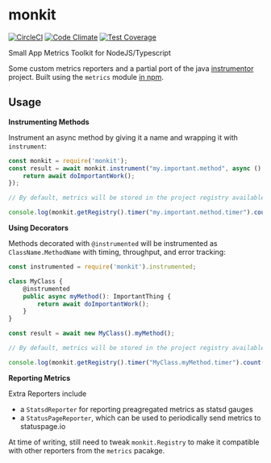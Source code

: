# monkit

[![CircleCI](https://circleci.com/gh/retracedhq/monkit.svg?style=svg&circle-token=5fb991c02e8855f213eec652e45ebf09403ad5d0)](https://circleci.com/gh/retracedhq/monkit)
[![Code Climate](https://codeclimate.com/github/retracedhq/monkit/badges/gpa.svg)](https://codeclimate.com/github/retracedhq/monkit)
[![Test Coverage](https://codeclimate.com/github/retracedhq/monkit/badges/coverage.svg)](https://codeclimate.com/github/retracedhq/monkit/coverage)


Small App Metrics Toolkit for NodeJS/Typescript

Some custom metrics reporters and a partial port of the java [instrumentor](https://github.com/sproutsocial/instrumentor) project.
Built using the `metrics` module [in npm](https://www.npmjs.com/package/metrics).

## Usage

**Instrumenting Methods**

Instrument an async method by giving it a name and wrapping it with `instrument`:

```javascript
const monkit = require('monkit');
const result = await monkit.instrument("my.important.method", async () => {
    return await doImportantWork();
});

// By default, metrics will be stored in the project registry available via `monkit.getRegistry()`

console.log(monkit.getRegistry().timer("my.important.method.timer").count()); // 1

```

**Using Decorators**

Methods decorated with `@instrumented` will be instrumented as `ClassName.MethodName` with timing, throughput, and error tracking:

```javascript
const instrumented = require('monkit').instrumented;

class MyClass {
    @instrumented
    public async myMethod(): ImportantThing {
        return await doImportantWork();
    }
}

const result = await new MyClass().myMethod();

// By default, metrics will be stored in the project registry available via `monkit.getRegistry()`

console.log(monkit.getRegistry().timer("MyClass.myMethod.timer").count()); // 1
```

**Reporting Metrics**

Extra Reporters include
- a `StatsdReporter` for reporting preagregated metrics as statsd gauges
- a `StatusPageReporter`, which can be used to periodically send metrics to statuspage.io

At time of writing, still need to tweak `monkit.Registry` to make it compatible with other reporters from the `metrics` pacakge.

